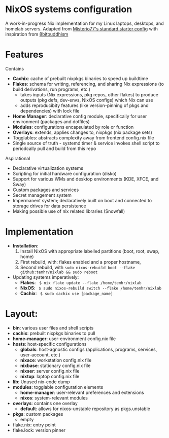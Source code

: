 # NixOS systems configuration

A work-in-progress Nix implementation for my Linux laptops, desktops, and homelab servers. Adapted from [Misterio77's standard starter config](https://github.com/Misterio77/nix-starter-configs) with inspiration from [8bitbuddhism](https://code.8bitbuddhism.com/aires/nix-configuration)

# Features
Contains
- **Cachix**: cache of prebuilt nixpkgs binaries to speed up buildtime
- **Flakes**: schema for writing, referencing, and sharing Nix expressions (to build derivations, run programs, etc.)
  - takes inputs (Nix expressions, pkg repos, other flakes) to produce outputs (pkg defs, dev-envs, NixOS configs) which Nix can use
  - adds reproducibity features (like version-pinning of pkgs and dependencies) with lock file
- **Home Manager**: declarative config module, specifically for user environment (packages and dotfiles)
- **Modules**: configurations encapsulated by role or function
- **Overlays**: extends, applies changes to, nixpkgs (nix package sets)
- Togglables: abstracts complexity away from frontend config.nix file
- Single source of truth - systemd timer & service invokes shell script to periodcally pull and build from this repo 

Aspirational
- Declarative virtualization systems
- Scripting for initial hardware configuration (disko)
- Support for various WMs and desktop environments (KDE, XFCE, and Sway)
- Custom packages and services
- Secret management system
- Impermanent system; declaratively built on boot and connected to storage drives for data persistence
- Making possible use of nix related libraries (Snowfall)

# Implementation
- **Installation**:
  1) Install NixOS with appropriate labelled partitions (boot, root, swap, home)
  2) First rebuild, with: flakes enabled and a proper hostname,
  3) Second rebuild, with `sudo nixos-rebuild boot --flake github:temhr/nixlab && sudo reboot`
- Updating systems imperatively:
  - **Flakes**: ` $ nix flake update --flake /home/temhr/nixlab`
  - **NixOS**: ` $ sudo nixos-rebuild switch --flake /home/temhr/nixlab`
  - **Cachix**: ` $ sudo cachix use [package_name]`

# Layout:
- **bin**: various user files and shell scripts
- **cachix**: prebuilt nixpkgs binaries to pull
- **home-manager**: user-environment config.nix file
- **hosts**: host-specific configurations
  - **globals**: host-agnostic configs (applications, programs, services, user-account, etc.)
  - **nixace**: workstation config.nix file
  - **nixbase**: stationary config.nix file
  - **nixser**: server config.nix file
  - **nixtop**: laptop config.nix file
- **lib**: Unused nix-code dump
- **modules**: togglable configuration elements
  - **home-manager**: user-relevant preferences and extensions
  - **nixos**: system-relevant modules
- **overlays**: contains one overlay
  - **default**: allows for nixos-unstable repository as pkgs.unstable
- **pkgs**: custom packages
  - empty
-  flake.nix: entry point
-  flake.lock: version pinner
